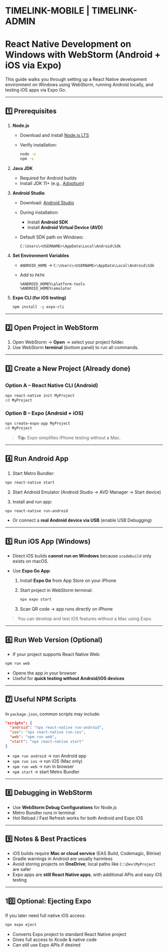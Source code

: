 # TIMELINK-MOBILE | TIMELINK-ADMIN
# React Native Development on Windows with WebStorm (Android + iOS via Expo) 

This guide walks you through setting up a React Native development environment on Windows using WebStorm, running Android locally, and testing iOS apps via Expo Go.

---

## 1️⃣ Prerequisites

1. **Node.js**

   * Download and install [Node.js LTS](https://nodejs.org/)
   * Verify installation:

     ```bash
     node -v
     npm -v
     ```

2. **Java JDK**

   * Required for Android builds
   * Install JDK 11+ (e.g., [Adoptium](https://adoptium.net/))

3. **Android Studio**

   * Download: [Android Studio](https://developer.android.com/studio)
   * During installation:

     * Install **Android SDK**
     * Install **Android Virtual Device (AVD)**
   * Default SDK path on Windows:

     ```
     C:\Users\<USERNAME>\AppData\Local\Android\Sdk
     ```

4. **Set Environment Variables**

   * `ANDROID_HOME` → `C:\Users\<USERNAME>\AppData\Local\Android\Sdk`
   * Add to `PATH`:

     ```
     %ANDROID_HOME%\platform-tools
     %ANDROID_HOME%\emulator
     ```

5. **Expo CLI (for iOS testing)**

   ```bash
   npm install -g expo-cli
   ```

---

## 2️⃣ Open Project in WebStorm

1. Open WebStorm → **Open** → select your project folder.
2. Use WebStorm **terminal** (bottom panel) to run all commands.

---

## 3️⃣ Create a New Project (Already done)

### Option A – React Native CLI (Android)

```bash
npx react-native init MyProject
cd MyProject
```

### Option B – Expo (Android + iOS)

```bash
npx create-expo-app MyProject
cd MyProject
```

> **Tip:** Expo simplifies iPhone testing without a Mac.

---

## 4️⃣ Run Android App

1. Start Metro Bundler:

```bash
npx react-native start
```

2. Start Android Emulator (Android Studio → AVD Manager → Start device)

3. Install and run app:

```bash
npx react-native run-android
```

* Or connect a **real Android device via USB** (enable USB Debugging)

---

## 5️⃣ Run iOS App (Windows)

* Direct iOS builds **cannot run on Windows** because `xcodebuild` only exists on macOS.
* Use **Expo Go App**:

  1. Install **Expo Go** from App Store on your iPhone
  2. Start project in WebStorm terminal:

     ```bash
     npx expo start
     ```
  3. Scan QR code → app runs directly on iPhone

> You can develop and test iOS features without a Mac using Expo.

---

## 6️⃣ Run Web Version (Optional)

* If your project supports React Native Web:

```bash
npm run web
```

* Opens the app in your browser
* Useful for **quick testing without Android/iOS devices**

---

## 7️⃣ Useful NPM Scripts

In `package.json`, common scripts may include:

```json
"scripts": {
  "android": "npx react-native run-android",
  "ios": "npx react-native run-ios",
  "web": "npm run web",
  "start": "npx react-native start"
}
```

* `npm run android` → run Android app
* `npm run ios` → run iOS (Mac only)
* `npm run web` → run in browser
* `npm start` → start Metro Bundler

---

## 8️⃣ Debugging in WebStorm

* Use **WebStorm Debug Configurations** for Node.js
* Metro Bundler runs in terminal
* Hot Reload / Fast Refresh works for both Android and Expo iOS

---

## 9️⃣ Notes & Best Practices

* iOS builds require **Mac or cloud service** (EAS Build, Codemagic, Bitrise)
* Gradle warnings in Android are usually harmless
* Avoid storing projects on **OneDrive**; local paths like `C:\Dev\MyProject` are safer
* Expo apps are **still React Native apps**, with additional APIs and easy iOS testing

---

## 10️⃣ Optional: Ejecting Expo

If you later need full native iOS access:

```bash
npx expo eject
```

* Converts Expo project to standard React Native project
* Gives full access to Xcode & native code
* Can still use Expo APIs if desired
